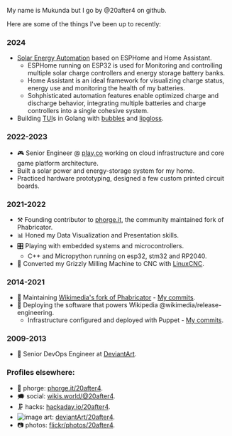 My name is Mukunda but I go by @20after4 on github.

Here are some of the things I've been up to recently:

### 2024
- [Solar Energy Automation](https://github.com/20after4/esphome-energy-monitor/) based on ESPHome and Home Assistant.
  - ESPHome running on ESP32 is used for Monitoring and controlling multiple solar charge controllers and energy storage battery banks.
  - Home Assistant is an ideal framework for visualizing charge status, energy use and monitoring the health of my batteries.
  - Sohphisticated automation features enable optimized charge and discharge behavior, integrating multiple batteries and charge controllers into a single cohesive system.
- Building [TUI](https://github.com/topics/tui)s in Golang with [bubbles](https://github.com/charmbracelet/bubbles/) and [lipgloss](https://github.com/charmbracelet/lipgloss).

### 2022-2023
- 🎮 Senior Engineer @ [play.co](https://github.com/play-co) working on cloud infrastructure and core game platform architecture.
- Built a solar power and energy-storage system for my home.
- Practiced hardware prototyping, designed a few custom printed circuit boards.

### 2021-2022
- ⚒️ Founding contributor to [phorge.it](https://we.phorge.it), the community maintained fork of Phabricator.
- 📊 Honed my Data Visualization and Presentation skills.
- 🎛️ Playing with embedded systems and microcontrollers.
  - C++ and Micropython running on esp32, stm32 and RP2040.
- 🔧 Converted my Grizzly Milling Machine to CNC with [LinuxCNC](https://linuxcnc.org/).

### 2014-2021
- 🔭 Maintaining [Wikimedia's fork of Phabricator](https://phabricator.wikimedia.org) - [My commits](https://phabricator.wikimedia.org/people/commits/8/).
- 🚢 Deploying the software that powers Wikipedia @wikimedia/release-engineering.
  - Infrastructure configured and deployed with Puppet - [My commits](https://github.com/wikimedia/operations-puppet/commits?author=20after4).

### 2009-2013
- :art: Senior DevOps Engineer at [DeviantArt](https://www.deviantart.com/).

### Profiles elsewhere:
- 🔗 phorge: [phorge.it/20after4](https://we.phorge.it/p/20after4/).
- 🗯️ social: <a rel="me" href="https://wikis.world/@20after4">wikis.world/@20after4</a>.
- 🗜️ hacks: [hackaday.io/20after4](https://hackaday.io/20after4).
- ![image](https://github.com/20after4/20after4/assets/30934/f28ada0d-b32e-408f-99bb-704dcd275b3d) art: [deviantArt/20after4](https://www.deviantart.com/20after4).
- :camera: photos: [flickr/photos/20after4](https://www.flickr.com/photos/20after4/).
